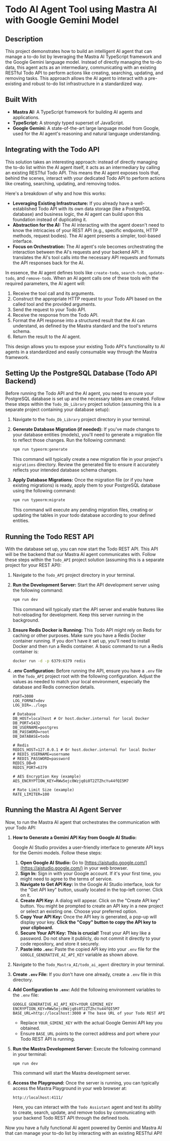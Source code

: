 # Todo AI Agent Tool using Mastra AI with Google Gemini Model

## Description

This project demonstrates how to build an intelligent AI agent that can manage a to-do list by leveraging the Mastra AI TypeScript framework and the Google Gemini language model. Instead of directly managing the to-do data, this agent acts as an intermediary, communicating with an existing RESTful Todo API to perform actions like creating, searching, updating, and removing tasks. This approach allows the AI agent to interact with a pre-existing and robust to-do list infrastructure in a standardized way.

## Built With

* **Mastra AI:** A TypeScript framework for building AI agents and applications.
* **TypeScript:** A strongly typed superset of JavaScript.
* **Google Gemini:** A state-of-the-art large language model from Google, used for the AI agent's reasoning and natural language understanding.

## Integrating with the Todo API

This solution takes an interesting approach: instead of directly managing the to-do list within the AI agent itself, it acts as an intermediary by calling an existing RESTful Todo API. This means the AI agent exposes tools that, behind the scenes, interact with your dedicated Todo API to perform actions like creating, searching, updating, and removing todos.

Here's a breakdown of why and how this works:

* **Leveraging Existing Infrastructure:** If you already have a well-established Todo API with its own data storage (like a PostgreSQL database) and business logic, the AI agent can build upon this foundation instead of duplicating it.
* **Abstraction for the AI:** The AI interacting with the agent doesn't need to know the intricacies of your REST API (e.g., specific endpoints, HTTP methods, request bodies). The AI agent presents a simpler, tool-based interface.
* **Focus on Orchestration:** The AI agent's role becomes orchestrating the interaction between the AI's requests and your backend API. It translates the AI's tool calls into the necessary API requests and formats the API responses back for the AI.

In essence, the AI agent defines tools like `create-todo`, `search-todo`, `update-todo`, and `remove-todo`. When an AI agent calls one of these tools with the required parameters, the AI agent will:

1.  Receive the tool call and its arguments.
2.  Construct the appropriate HTTP request to your Todo API based on the called tool and the provided arguments.
3.  Send the request to your Todo API.
4.  Receive the response from the Todo API.
5.  Format the API response into a structured result that the AI can understand, as defined by the Mastra standard and the tool's returns schema.
6.  Return the result to the AI agent.

This design allows you to expose your existing Todo API's functionality to AI agents in a standardized and easily consumable way through the Mastra framework.

## Setting Up the PostgreSQL Database (Todo API Backend)

Before running the Todo API and the AI agent, you need to ensure your PostgreSQL database is set up and the necessary tables are created. Follow these steps within the `Todo_Db_Library` project solution (assuming this is a separate project containing your database setup):

1.  Navigate to the `Todo_Db_Library` project directory in your terminal.

2.  **Generate Database Migration (if needed):** If you've made changes to your database entities (models), you'll need to generate a migration file to reflect those changes. Run the following command:

    ```bash
    npm run typeorm:generate
    ```

    This command will typically create a new migration file in your project's `migrations` directory. Review the generated file to ensure it accurately reflects your intended database schema changes.

3.  **Apply Database Migrations:** Once the migration file (or if you have existing migrations) is ready, apply them to your PostgreSQL database using the following command:

    ```bash
    npm run typeorm:migrate
    ```

    This command will execute any pending migration files, creating or updating the tables in your todo database according to your defined entities.

## Running the Todo REST API

With the database set up, you can now start the Todo REST API. This API will be the backend that our Mastra AI agent communicates with. Follow these steps within the `Todo_API` project solution (assuming this is a separate project for your REST API):

1.  Navigate to the `Todo_API` project directory in your terminal.

2.  **Run the Development Server:** Start the API development server using the following command:

    ```bash
    npm run dev
    ```

    This command will typically start the API server and enable features like hot-reloading for development. Keep this server running in the background.

3.  **Ensure Redis Docker is Running:** This Todo API might rely on Redis for caching or other purposes. Make sure you have a Redis Docker container running. If you don't have it set up, you'll need to install Docker and then run a Redis container. A basic command to run a Redis container is:

    ```bash
    docker run -d -p 6379:6379 redis
    ```

4.  **.env Configuration:** Before running the API, ensure you have a `.env` file in the `Todo_API` project root with the following configuration. Adjust the values as needed to match your local environment, especially the database and Redis connection details.

    ```env
    PORT=3000
    LOG_FORMAT=dev
    LOG_DIR=../logs

    # Database
    DB_HOST=localhost # Or host.docker.internal for local Docker
    DB_PORT=5432
    DB_USERNAME=postgres
    DB_PASSWORD=root
    DB_DATABASE=todo

    # Redis
    REDIS_HOST=127.0.0.1 # Or host.docker.internal for local Docker
    # REDIS_USERNAME=username
    # REDIS_PASSWORD=password
    REDIS_DB=0
    REDIS_PORT=6379

    # AES Encryption Key (example)
    AES_ENCRYPTION_KEY=RWw5ejc0Wzjq0i0T2ZTZhcYu44fQI5M7

    # Rate Limit Size (example)
    RATE_LIMITER=100
    ```

## Running the Mastra AI Agent Server

Now, to run the Mastra AI agent that orchestrates the communication with your Todo API:

1.  **How to Generate a Gemini API Key from Google AI Studio:**

    Google AI Studio provides a user-friendly interface to generate API keys for the Gemini models. Follow these steps:

    1.  **Open Google AI Studio:** Go to [https://aistudio.google.com/](https://aistudio.google.com/) in your web browser.
    2.  **Sign In:** Sign in with your Google account. If it's your first time, you might need to agree to the terms of service.
    3.  **Navigate to Get API Key:** In the Google AI Studio interface, look for the "Get API key" button, usually located in the top-left corner. Click on it.
    4.  **Create API Key:** A dialog will appear. Click on the "Create API key" button. You might be prompted to create an API key in a new project or select an existing one. Choose your preferred option.
    5.  **Copy Your API Key:** Once the API key is generated, a pop-up will display your key. **Click the "Copy" button to copy the API key to your clipboard.**
    6.  **Secure Your API Key:** **This is crucial!** Treat your API key like a password. Do not share it publicly, do not commit it directly to your code repository, and store it securely.
    7.  **Paste into `.env`:** Paste the copied API key into your `.env` file for the `GOOGLE_GENERATIVE_AI_API_KEY` variable as shown above.

2.  Navigate to the `Todo_Mastra_AI/todo_ai_agent` directory in your terminal.

3.  **Create `.env` File:** If you don't have one already, create a `.env` file in this directory.

4.  **Add Configuration to `.env`:** Add the following environment variables to the `.env` file:

    ```env
    GOOGLE_GENERATIVE_AI_API_KEY=YOUR_GIMINI_KEY
    ENCRYPTION_KEY=RWw5ejc0Wzjq0i0T2ZTZhcYu44fQI5M7
    BASE_URL=http://localhost:3000 # The base URL of your Todo REST API
    ```

    * Replace `YOUR_GIMINI_KEY` with the actual Google Gemini API key you obtained.
    * Ensure `BASE_URL` points to the correct address and port where your Todo REST API is running.

5.  **Run the Mastra Development Server:** Execute the following command in your terminal:

    ```bash
    npm run dev
    ```

    This command will start the Mastra development server.

6.  **Access the Playground:** Once the server is running, you can typically access the Mastra Playground in your web browser at:

    ```
    http://localhost:4111/
    ```

    Here, you can interact with the `Todo Assistant` agent and test its ability to create, search, update, and remove todos by communicating with your backend Todo REST API through the defined tools.

Now you have a fully functional AI agent powered by Gemini and Mastra AI that can manage your to-do list by interacting with an existing RESTful API!
